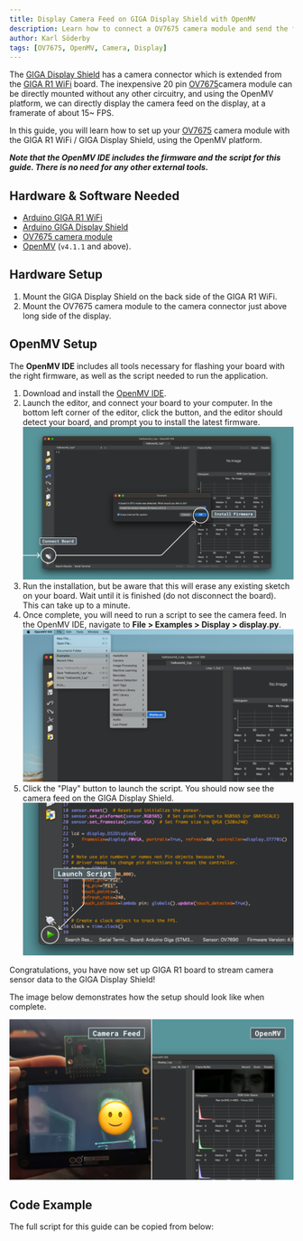 ```yaml
---
title: Display Camera Feed on GIGA Display Shield with OpenMV
description: Learn how to connect a OV7675 camera module and send the frames directly to the display, using the OpenMV platform.
author: Karl Söderby
tags: [OV7675, OpenMV, Camera, Display]
---
```


The [GIGA Display Shield](https://store.arduino.cc/products/giga-display-shield) has a camera connector which is extended from the [GIGA R1 WiFi](https://store.arduino.cc/products/giga-r1-wifi) board. The inexpensive 20 pin [OV7675](https://store.arduino.cc/products/arducam-camera-module)camera module can be directly mounted without any other circuitry, and using the OpenMV platform, we can directly display the camera feed on the display, at a framerate of about 15~ FPS.

In this guide, you will learn how to set up your [OV7675](https://store.arduino.cc/products/arducam-camera-module) camera module with the GIGA R1 WiFi / GIGA Display Shield, using the OpenMV platform.

***Note that the OpenMV IDE includes the firmware and the script for this guide. There is no need for any other external tools.***

## Hardware & Software Needed

- [Arduino GIGA R1 WiFi](https://store.arduino.cc/products/giga-r1-wifi)
- [Arduino GIGA Display Shield](https://store.arduino.cc/products/giga-display-shield)
- [OV7675 camera module](https://store.arduino.cc/products/arducam-camera-module)
- [OpenMV](https://openmv.io/pages/download) (`v4.1.1` and above).

## Hardware Setup

1. Mount the GIGA Display Shield on the back side of the GIGA R1 WiFi.
2. Mount the OV7675 camera module to the camera connector just above long side of the display.

## OpenMV Setup

The **OpenMV IDE** includes all tools necessary for flashing your board with the right firmware, as well as the script needed to run the application.

1. Download and install the [OpenMV IDE](https://openmv.io/pages/download).
2. Launch the editor, and connect your board to your computer. In the bottom left corner of the editor, click the button, and the editor should detect your board, and prompt you to install the latest firmware.
   ![Install the firmware](assets/connect-firmware.png)
3. Run the installation, but be aware that this will erase any existing sketch on your board. Wait until it is finished (do not disconnect the board). This can take up to a minute.
4. Once complete, you will need to run a script to see the camera feed. In the OpenMV IDE, navigate to **File > Examples > Display > display.py**.
    ![Choose the display.py example.](assets/select-example.png)
5. Click the "Play" button to launch the script. You should now see the camera feed on the GIGA Display Shield.
    ![Click "Play" button to launch script.](assets/launch-script.png)

Congratulations, you have now set up GIGA R1 board to stream camera sensor data to the GIGA Display Shield!

The image below demonstrates how the setup should look like when complete.

![Final setup.](assets/camera-feed.png)

## Code Example

The full script for this guide can be copied from below:

<CodeBlock url="https://github.com/openmv/openmv/blob/master/scripts/examples/50-Arduino-Boards/Giga-H7/51-Display/display.py" className="arduino"/>